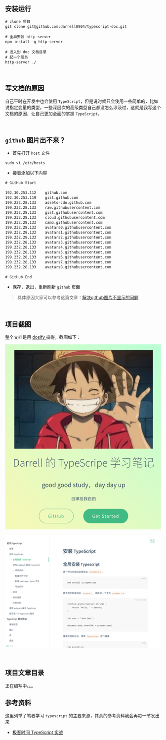 ## 安装运行
```shell
# clone 项目
git clone git@github.com:darrell0904/typescript-doc.git

# 全局安装 http-server
npm install -g http-server

# 进入到 doc 文档目录
# 起一个服务
http-server ./
```

&nbsp;

## 写文档的原因

自己平时在开发中也会使用 `TypeScript`，但是说时候只会使用一些简单的，比如说指定变量的类型，一些深层次的高级类型自己都没怎么涉及过，这就是我写这个文档的原因，让自己更加全面的掌握 `TypeScript`。

&nbsp;

## `github` 图片出不来？

- 首先打开 `host` 文件

```nginx
sudo vi /etc/hosts
```

- 接着添加以下内容

```nginx
# GitHub Start

192.30.253.112    github.com
192.30.253.119    gist.github.com
199.232.28.133    assets-cdn.github.com
199.232.28.133    raw.githubusercontent.com
199.232.28.133    gist.githubusercontent.com
199.232.28.133    cloud.githubusercontent.com
199.232.28.133    camo.githubusercontent.com
199.232.28.133    avatars0.githubusercontent.com
199.232.28.133    avatars1.githubusercontent.com
199.232.28.133    avatars2.githubusercontent.com
199.232.28.133    avatars3.githubusercontent.com
199.232.28.133    avatars4.githubusercontent.com
199.232.28.133    avatars5.githubusercontent.com
199.232.28.133    avatars6.githubusercontent.com
199.232.28.133    avatars7.githubusercontent.com
199.232.28.133    avatars8.githubusercontent.com

# GitHub End
```

- 保存，退出，重新刷新 `github` 页面



> 具体原因大家可以参考这篇文章：[解决github图片不显示的问题](https://blog.csdn.net/qq_38232598/article/details/91346392)

&nbsp;

## 项目截图

整个文档是用 [dosify ](https://docsify.js.org/#/zh-cn/) 搞得，截图如下：

![](./image/typescript0.png)

![](./image/typescript1.png)

&nbsp;

## 项目文章目录

正在编写中。。。



## 参考资料

这里列举了笔者学习 `typescript` 的主要来源，其余的参考资料我会再每一节发出来

* [极客时间 TypeScript 实战](https://time.geekbang.org/course/intro/211) 